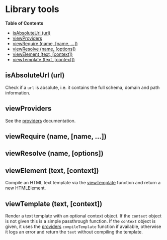 # Library tools

<!-- START doctoc generated TOC please keep comment here to allow auto update -->
<!-- DON'T EDIT THIS SECTION, INSTEAD RE-RUN doctoc TO UPDATE -->
**Table of Contents**

- [isAbsoluteUrl (url)](#isabsoluteurl-url)
- [viewProviders](#viewproviders)
- [viewRequire (name, [name, ...])](#viewrequire-name-name-)
- [viewResolve (name, [options])](#viewresolve-name-options)
- [viewElement (text, [context])](#viewelement-text-context)
- [viewTemplate (text, [context])](#viewtemplate-text-context)

<!-- END doctoc generated TOC please keep comment here to allow auto update -->


## isAbsoluteUrl (url)

Check if a ``url`` is absolute, i.e. it contains the full schema, domain and path information.

## viewProviders

See the [providers](./providers.md) documentation.

## viewRequire (name, [name, ...])



## viewResolve (name, [options])


## viewElement (text, [context])

Compile an HTML text template via the [viewTemplate](#viewtemplate-text-context) function and return
a new HTMLElement.

## viewTemplate (text, [context])

Render a text template with an optional context object. If the ``context``
object is not given this is a simple passthrough function. If the ``context``
object is given, it uses the [providers](./providers.md) ``compileTemplate`` function if available, otherwise
it logs an error and return the ``text`` without compiling the template.
